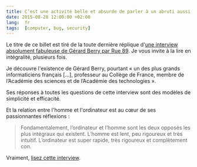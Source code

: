 ```yaml
---
title: C’est une activité belle et absurde de parler à un abruti aussi absolu que l’ordinateur
date: 2015-08-28 12:00:00 +02:00
lang:  fr
tags:  [computer, bug, security]
---
```


Le titre de ce billet est tiré de la toute dernière réplique d'[une interview absolument fabuleuse de Gérard Berry par Rue 89](http://rue89.nouvelobs.com/2015/02/01/gerard-berry-lordinateur-est-completement-con-257428). Je vous invite à la lire en intégralité, plusieurs fois.

Je découvre l'existence de Gérard Berry, pourtant « un des plus grands informaticiens français […], professeur au Collège de France, membre de l’Académie des sciences et de l’Académie des technologies ».

Ses réponses à toutes les questions de cette interview sont des modèles de simplicité et efficacité.

Et la relation entre l'homme et l'ordinateur est au cœur de ses passionnantes réflexions :

> Fondamentalement, l’ordinateur et l’homme sont les deux opposés les plus intégraux qui existent. L’homme est lent, peu rigoureux et très intuitif. L’ordinateur est super rapide, très rigoureux et complètement con.

Vraiment, [lisez cette interview](http://rue89.nouvelobs.com/2015/02/01/gerard-berry-lordinateur-est-completement-con-257428).
